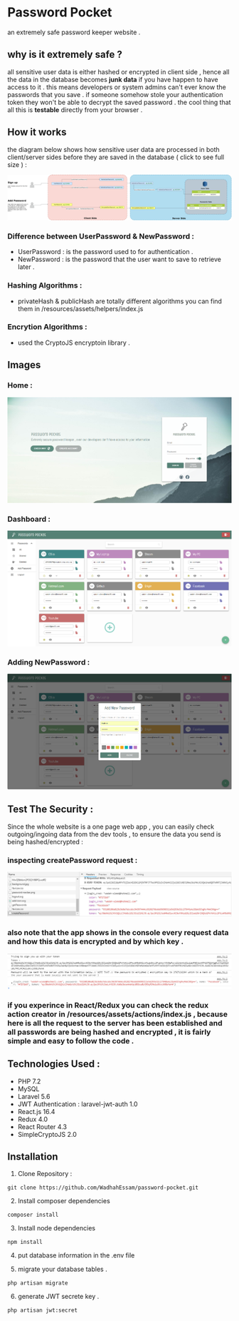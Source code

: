 # Password Pocket
an extremely safe password keeper website .


## why is it extremely safe ?
all sensitive user data is either hashed or encrypted in client side , hence all the data in the database becomes **junk data** if you have happen to have access to it . this means developers or system admins can't ever know the passwords that you save . if someone somehow stole your authentication token they won't be able to decrypt the saved password . the cool thing that all this is **testable** directly from your browser . 

## How it works 
the diagram below shows how sensitive user data are processed in both client/server sides before they are saved in the database ( click to see full size )  :

![alt text](https://raw.githubusercontent.com/WadhahEssam/password-pocket/master/img/diagram.png)

### Difference between UserPassword & NewPassword :
- UserPassword : is the password used to for authentication .
- NewPassword : is the password that the user want to save to retrieve later . 

### Hashing Algorithms :
- privateHash & publicHash are totally different algorithms you can find them in /resources/assets/helpers/index.js 

### Encrytion Algorithms :
- used the CryptoJS encryptoin library .

## Images 

### Home :
![alt text](https://raw.githubusercontent.com/WadhahEssam/password-pocket/master/img/2.png)

### Dashboard :
![alt text](https://raw.githubusercontent.com/WadhahEssam/password-pocket/master/img/1.png)

### Adding NewPassword :
![alt text](https://raw.githubusercontent.com/WadhahEssam/password-pocket/master/img/3.png)

## Test The Security :
Since the whole website is a one page web app , you can easily check outgoing/ingoing data from the dev tools , to ensure the data you send is being hashed/encrypted :

### inspecting createPassword request :
![alt text](https://raw.githubusercontent.com/WadhahEssam/password-pocket/master/img/request.jpg)

### also note that the app shows in the console every request data and how this data is encrypted and by which key . 
![alt text](https://raw.githubusercontent.com/WadhahEssam/password-pocket/master/img/console.jpg)

### if you experince in React/Redux you can check the redux action creator in /resources/assets/actions/index.js , because here is all the request to the server has been established and all passwords are being hashed and encrypted , it is fairly simple and easy to follow the code .

## Technologies Used :
- PHP 7.2 
- MySQL
- Laravel 5.6 
- JWT Authentication : laravel-jwt-auth 1.0
- React.js 16.4
- Redux 4.0
- React Router 4.3
- SimpleCryptoJS 2.0

## Installation 

1. Clone Repository :
```
git clone https://github.com/WadhahEssam/password-pocket.git
```

2. Install composer dependencies
```
composer install
```

3. Install node dependencies 
```
npm install 
```

4. put database information in the .env file 

5. migrate your database tables .
```
php artisan migrate
```

6. generate JWT secrete key  .
```
php artisan jwt:secret
```


